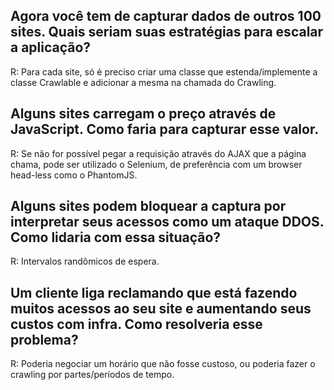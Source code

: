 ## Agora você tem de capturar dados de outros 100 sites. Quais seriam suas estratégias para escalar a aplicação?
R: Para cada site, só é preciso criar uma classe que estenda/implemente a classe Crawlable e adicionar a mesma na chamada do Crawling.

## Alguns sites carregam o preço através de JavaScript. Como faria para capturar esse valor.
R: Se não for possível pegar a requisição através do AJAX que a página chama, pode ser utilizado o Selenium, de preferência com um browser head-less como o PhantomJS.

## Alguns sites podem bloquear a captura por interpretar seus acessos como um ataque DDOS. Como lidaria com essa situação?
R: Intervalos randômicos de espera.

## Um cliente liga reclamando que está fazendo muitos acessos ao seu site e aumentando seus custos com infra. Como resolveria esse problema?
R: Poderia negociar um horário que não fosse custoso, ou poderia fazer o crawling por partes/períodos de tempo. 